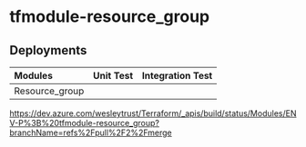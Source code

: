 # tfmodule-resource_group
## Deployments
| Modules        | Unit Test | Integration Test |
| :------------- | :-------: | :--------------: |
| Resource_group |           |                  |



https://dev.azure.com/wesleytrust/Terraform/_apis/build/status/Modules/ENV-P%3B%20tfmodule-resource_group?branchName=refs%2Fpull%2F2%2Fmerge